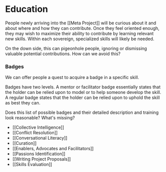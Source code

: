 # Education
People newly arriving into the [[Meta Project]] will be curious about it and about where and how they can contribute. Once they feel oriented enough, they may wish to maximize their ability to contribute by learning relevant new skills. Within each sovereign, specialized skills will likely be needed.

On the down side, this can pigeonhole people, ignoring or dismissing valuable potential contributions. How can we avoid this?

### Badges
We can offer people a quest to acquire a badge in a specific skill.

Badges have two levels. A mentor or facilitator badge essentially states that the holder can be relied upon to model or to help someone develop the skill. A regular badge states that the holder can be relied upon to uphold the skill as best they can.

Does this list of possible badges and their detailed description and training look reasonable? What's missing?

- [[Collective Intelligence]]  
- [[Conflict Resolution]]  
- [[Conversational Literacy]]  
- [[Curation]]  
- [[Enablers, Advocates and Facilitators]]  
- [[Passions Identification]]  
- [[Writing Project Proposals]]  
- [[Skills Evaluation]]  
